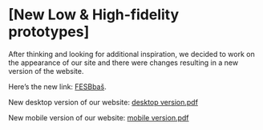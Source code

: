 # [New Low & High-fidelity prototypes]

After thinking and looking for additional inspiration, we decided to work on the appearance of our site and there were changes resulting in a new version of the website.

Here’s the new link: [FESBbaš](https://fesbbas.vercel.app/).

New desktop version of our website:
[desktop version.pdf](https://github.com/imlina00/HCI-2023-24/files/13998034/desktop.version.pdf)

New mobile version of our website:
[mobile version.pdf](https://github.com/imlina00/HCI-2023-24/files/13998035/mobile.version.pdf)
